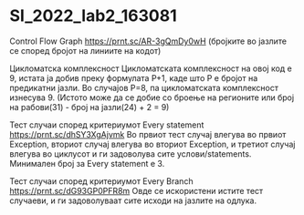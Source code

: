 # SI_2022_lab2_163081

Control Flow Graph
https://prnt.sc/AR-3gQmDy0wH
(бројките во јазлите се според бројот на линиите на кодот)

Цикломатска комплексност
Цикломатската комплексност на овој код е 9, истата ја добив преку формулата P+1, каде што P е бројот на предикатни јазли. Во случајoв P=8, па цикломатската комплексност изнесува 9. (Истото може да се добие со броење на регионите или број на рабови(31) - број на јазли(24) + 2 = 9)

Тест случаи според критериумот Every statement
https://prnt.sc/dhSY3XgAjvmk
Во првиот тест случај влегува во првиот Exception, вториот случај влегува во вториот Exception, и третиот случај влегува во циклусот и ги задоволува сите услови/statements. Минимален број за Every statement e 3.

Тест случаи според критериумот Every Branch
https://prnt.sc/dG93GP0PFR8m
Овде се искористени истите тест случаеви, и ги задоволуваат сите исходи на јазлите на одлука.
